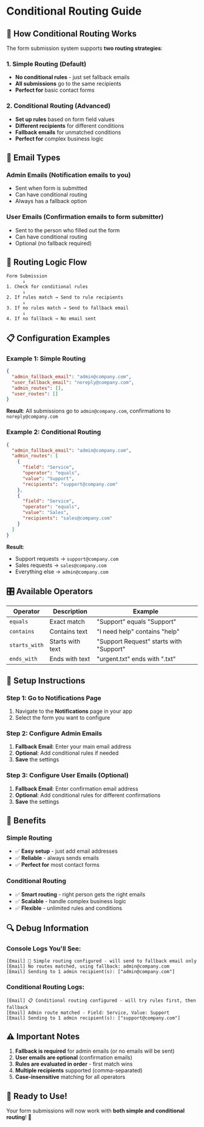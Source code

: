# Conditional Routing Guide

## 🎯 How Conditional Routing Works

The form submission system supports **two routing strategies**:

### **1. Simple Routing (Default)**
- **No conditional rules** - just set fallback emails
- **All submissions** go to the same recipients
- **Perfect for** basic contact forms

### **2. Conditional Routing (Advanced)**
- **Set up rules** based on form field values
- **Different recipients** for different conditions
- **Fallback emails** for unmatched conditions
- **Perfect for** complex business logic

## 📧 Email Types

### **Admin Emails** (Notification emails to you)
- Sent when form is submitted
- Can have conditional routing
- Always has a fallback option

### **User Emails** (Confirmation emails to form submitter)
- Sent to the person who filled out the form
- Can have conditional routing
- Optional (no fallback required)

## 🔄 Routing Logic Flow

```
Form Submission
      ↓
1. Check for conditional rules
      ↓
2. If rules match → Send to rule recipients
      ↓
3. If no rules match → Send to fallback email
      ↓
4. If no fallback → No email sent
```

## 📋 Configuration Examples

### **Example 1: Simple Routing**
```json
{
  "admin_fallback_email": "admin@company.com",
  "user_fallback_email": "noreply@company.com",
  "admin_routes": [],
  "user_routes": []
}
```
**Result**: All submissions go to `admin@company.com`, confirmations to `noreply@company.com`

### **Example 2: Conditional Routing**
```json
{
  "admin_fallback_email": "admin@company.com",
  "admin_routes": [
    {
      "field": "Service",
      "operator": "equals",
      "value": "Support",
      "recipients": "support@company.com"
    },
    {
      "field": "Service", 
      "operator": "equals",
      "value": "Sales",
      "recipients": "sales@company.com"
    }
  ]
}
```
**Result**: 
- Support requests → `support@company.com`
- Sales requests → `sales@company.com`  
- Everything else → `admin@company.com`

## 🎛️ Available Operators

| Operator | Description | Example |
|----------|-------------|---------|
| `equals` | Exact match | "Support" equals "Support" |
| `contains` | Contains text | "I need help" contains "help" |
| `starts_with` | Starts with text | "Support Request" starts with "Support" |
| `ends_with` | Ends with text | "urgent.txt" ends with ".txt" |

## 🔧 Setup Instructions

### **Step 1: Go to Notifications Page**
1. Navigate to the **Notifications** page in your app
2. Select the form you want to configure

### **Step 2: Configure Admin Emails**
1. **Fallback Email**: Enter your main email address
2. **Optional**: Add conditional rules if needed
3. **Save** the settings

### **Step 3: Configure User Emails (Optional)**
1. **Fallback Email**: Enter confirmation email address
2. **Optional**: Add conditional rules for different confirmations
3. **Save** the settings

## 🚀 Benefits

### **Simple Routing**
- ✅ **Easy setup** - just add email addresses
- ✅ **Reliable** - always sends emails
- ✅ **Perfect for** most contact forms

### **Conditional Routing**
- ✅ **Smart routing** - right person gets the right emails
- ✅ **Scalable** - handle complex business logic
- ✅ **Flexible** - unlimited rules and conditions

## 🔍 Debug Information

### **Console Logs You'll See:**
```
[Email] 📧 Simple routing configured - will send to fallback email only
[Email] No routes matched, using fallback: admin@company.com
[Email] Sending to 1 admin recipient(s): ["admin@company.com"]
```

### **Conditional Routing Logs:**
```
[Email] 📋 Conditional routing configured - will try rules first, then fallback
[Email] Admin route matched - Field: Service, Value: Support
[Email] Sending to 1 admin recipient(s): ["support@company.com"]
```

## ⚠️ Important Notes

1. **Fallback is required** for admin emails (or no emails will be sent)
2. **User emails are optional** (confirmation emails)
3. **Rules are evaluated in order** - first match wins
4. **Multiple recipients** supported (comma-separated)
5. **Case-insensitive** matching for all operators

## 🎉 Ready to Use!

Your form submissions will now work with **both simple and conditional routing**! 🚀








